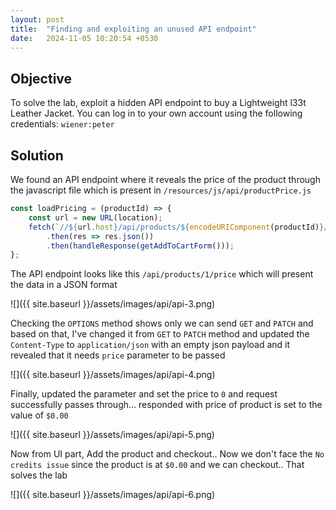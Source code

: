 ```yaml
---
layout: post
title:  "Finding and exploiting an unused API endpoint"
date:   2024-11-05 10:20:54 +0530
---
```


## Objective 

To solve the lab, exploit a hidden API endpoint to buy a Lightweight l33t Leather Jacket. You can log in to your own account using the following credentials: `wiener:peter`

## Solution 

We found an API endpoint where it reveals the price of the product through the javascript file which is present in `/resources/js/api/productPrice.js` 

```js
const loadPricing = (productId) => {
    const url = new URL(location);
    fetch(`//${url.host}/api/products/${encodeURIComponent(productId)}/price`)
        .then(res => res.json())
        .then(handleResponse(getAddToCartForm()));
};
```

The API endpoint looks like this `/api/products/1/price` which will present the data in a JSON format 

![]({{ site.baseurl }}/assets/images/api/api-3.png)

Checking the `OPTIONS` method shows only we can send `GET` and `PATCH` and based on that, I've changed it from `GET` to `PATCH` method and updated the `Content-Type` to `application/json` with an empty json payload and it revealed that it needs `price` parameter to be passed

![]({{ site.baseurl }}/assets/images/api/api-4.png)

Finally, updated the parameter and set the price to `0` and request successfully passes through... responded with price of product is set to the value of `$0.00`

![]({{ site.baseurl }}/assets/images/api/api-5.png)

Now from UI part, Add the product and checkout.. Now we don't face the `No credits issue` since the product is at `$0.00` and we can checkout.. That solves the lab 

![]({{ site.baseurl }}/assets/images/api/api-6.png)